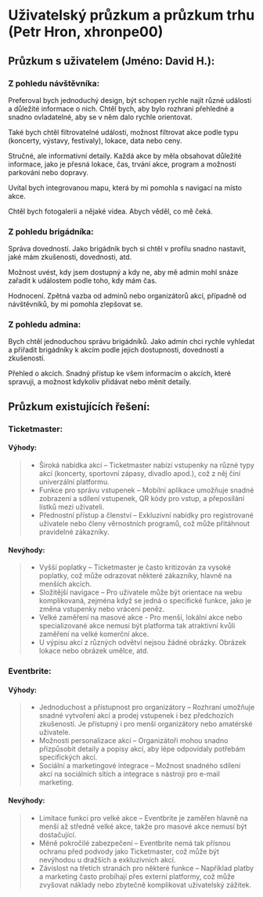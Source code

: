 # Uživatelský průzkum a průzkum trhu (Petr Hron, xhronpe00)

## Průzkum s uživatelem (Jméno: David H.):

### Z pohledu návštěvníka:

Preferoval bych jednoduchý design, být schopen rychle najít různé události a důležité informace o nich. Chtěl bych, aby bylo rozhraní přehledné a snadno ovladatelné, aby se v něm dalo rychle orientovat.

Také bych chtěl filtrovatelné události, možnost filtrovat akce podle typu (koncerty, výstavy, festivaly), lokace, data nebo ceny.

Stručné, ale informativní detaily. Každá akce by měla obsahovat důležité informace, jako je přesná lokace, čas, trvání akce, program a možnosti parkování nebo dopravy.

Uvítal bych integrovanou mapu, která by mi pomohla s navigací na místo akce.

Chtěl bych fotogalerii a nějaké videa. Abych věděl, co mě čeká.

### Z pohledu brigádníka:

Správa dovedností. Jako brigádník bych si chtěl v profilu snadno nastavit, jaké mám zkušenosti, dovednosti, atd.

Možnost uvést, kdy jsem dostupný a kdy ne, aby mě admin mohl snáze zařadit k událostem podle toho, kdy mám čas.

Hodnocení. Zpětná vazba od adminů nebo organizátorů akcí, případně od návštěvníků, by mi pomohla zlepšovat se.

### Z pohledu admina:

Bych chtěl jednoduchou správu brigádníků. Jako admin chci rychle vyhledat a přiřadit brigádníky k akcím podle jejich dostupnosti, dovedností a zkušeností.

Přehled o akcích. Snadný přístup ke všem informacím o akcích, které spravuji, a možnost kdykoliv přidávat nebo měnit detaily.

## Průzkum existujících řešení:

### Ticketmaster:

#### Výhody:

> - Široká nabídka akcí – Ticketmaster nabízí vstupenky na různé typy akcí (koncerty, sportovní zápasy, divadlo apod.), což z něj činí univerzální platformu.
> - Funkce pro správu vstupenek – Mobilní aplikace umožňuje snadné zobrazení a sdílení vstupenek, QR kódy pro vstup, a přeposílání lístků mezi uživateli.
> - Přednostní přístup a členství – Exkluzivní nabídky pro registrované uživatele nebo členy věrnostních programů, což může přitáhnout pravidelné zákazníky.

#### Nevýhody:

> - Vyšší poplatky – Ticketmaster je často kritizován za vysoké poplatky, což může odrazovat některé zákazníky, hlavně na menších akcích.
> - Složitější navigace – Pro uživatele může být orientace na webu komplikovaná, zejména když se jedná o specifické funkce, jako je změna vstupenky nebo vrácení peněz.
> - Velké zaměření na masové akce - Pro menší, lokální akce nebo specializované akce nemusí být platforma tak atraktivní kvůli zaměření na velké komerční akce.
> - U výpisu akcí z různých odvětví nejsou žádné obrázky. Obrázek lokace nebo obrázek umělce, atd.

### Eventbrite:

#### Výhody:

> - Jednoduchost a přístupnost pro organizátory – Rozhraní umožňuje snadné vytvoření akcí a prodej vstupenek i bez předchozích zkušeností. Je přístupný i pro menší organizátory nebo amatérské uživatele.
> - Možnosti personalizace akcí – Organizátoři mohou snadno přizpůsobit detaily a popisy akcí, aby lépe odpovídaly potřebám specifických akcí.
> - Sociální a marketingové integrace – Možnost snadného sdílení akcí na sociálních sítích a integrace s nástroji pro e-mail marketing.

#### Nevýhody:

> - Limitace funkcí pro velké akce – Eventbrite je zaměřen hlavně na menší až středně velké akce, takže pro masové akce nemusí být dostačující.
> - Méně pokročilé zabezpečení – Eventbrite nemá tak přísnou ochranu před podvody jako Ticketmaster, což může být nevýhodou u dražších a exkluzivních akcí.
> - Závislost na třetích stranách pro některé funkce – Například platby a marketing často probíhají přes externí platformy, což může zvyšovat náklady nebo zbytečně komplikovat uživatelský zážitek.
